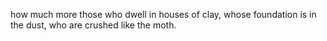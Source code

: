 how much more those who dwell in houses of clay, whose foundation is in the dust, who are crushed like the moth.

